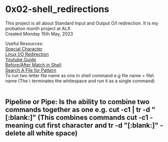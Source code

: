 # 0x02-shell_redirections
This project is all about Standard Input and Output O/I redirection. It is my probation month project at ALX <br>
Created Monday 15th May, 2023

Useful Resources:<br>
[Special Character](http://mywiki.wooledge.org/BashGuide/SpecialCharacters)<br>
[Linux I/O Redirection](http://linuxcommand.org/lc3_lts0070.php)<br>
[Youtube Guide](https://www.youtube.com/watch?v=B7nHENGa7pc)<br>
[Before/After Match in Shell](https://linuxhint.com/show-lines-before-after-match-via-grep/)<br>
[Search A File for Pattern](https://www.ibm.com/docs/en/i/7.1?topic=data-grep)
<br>
To run two letter file name as one in shell command e.g file name = file\ name (The \ terminates the whitespace and run it as a single command)<br><br>
## Pipeline or Pipe: Is the ability to combine two commands together as one e.g. cut -c1 | tr -d "[:blank:]" (This combines commands cut -c1 - meaning cut first character and tr -d "[:blank:]" - delete all white space)
